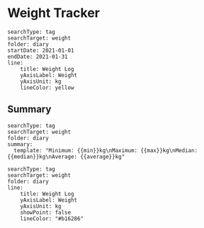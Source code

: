 # Weight Tracker

``` tracker
searchType: tag
searchTarget: weight
folder: diary
startDate: 2021-01-01
endDate: 2021-01-31
line:
	title: Weight Log
	yAxisLabel: Weight
	yAxisUnit: kg
	lineColor: yellow
```

## Summary
``` tracker
searchType: tag
searchTarget: weight
folder: diary
summary:
  template: "Minimum: {{min}}kg\nMaximum: {{max}}kg\nMedian: {{median}}kg\nAverage: {{average}}kg"
```

``` tracker
searchType: tag
searchTarget: weight
folder: diary
line:
	title: Weight Log
	yAxisLabel: Weight
	yAxisUnit: kg
	showPoint: false
	lineColor: "#b16286"
```










